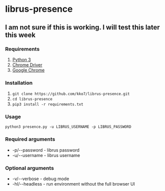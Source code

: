 # librus-presence

## I am not sure if this is working. I will test this later this week

### Requirements

1. [Python 3](https://www.python.org/)
2. [Chrome Driver](https://sites.google.com/a/chromium.org/chromedriver/downloads)
3. [Google Chrome](https://www.google.com/chrome/)

### Installation
1. `git clone https://github.com/kko7/librus-presence.git`
2. `cd librus-presence`
3. `pip3 install -r requirements.txt`

### Usage
`python3 presence.py -u LIBRUS_USERNAME -p LIBRUS_PASSWORD`

### Required arguments
* -p/--password - librus password
* -u/--username - librus username

### Optional arguments
* -v/--verbose - debug mode
* -hl/--headless - run environment without the full browser UI
